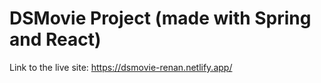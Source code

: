 # DSMovie Project (made with Spring and React)

Link to the live site: https://dsmovie-renan.netlify.app/
